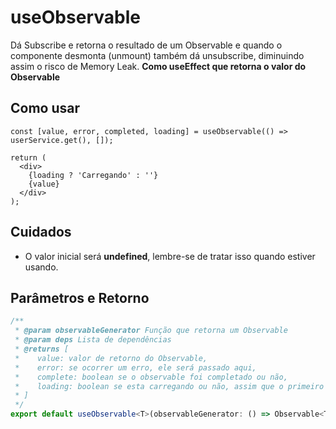 # useObservable

Dá Subscribe e retorna o resultado de um Observable e quando o componente desmonta (unmount) também dá unsubscribe,
diminuindo assim o risco de Memory Leak. **Como useEffect que retorna o valor do Observable**

## Como usar

```tsx
const [value, error, completed, loading] = useObservable(() => userService.get(), []);

return (
  <div>
    {loading ? 'Carregando' : ''}
    {value}
  </div>
);
```

## Cuidados

- O valor inicial será **undefined**, lembre-se de tratar isso quando estiver usando.

## Parâmetros e Retorno

```ts
/**
 * @param observableGenerator Função que retorna um Observable
 * @param deps Lista de dependências
 * @returns [
 *    value: valor de retorno do Observable,
 *    error: se ocorrer um erro, ele será passado aqui,
 *    complete: boolean se o observable foi completado ou não,
 *    loading: boolean se esta carregando ou não, assim que o primeiro valor vier ele será false
 * ]
 */
export default useObservable<T>(observableGenerator: () => Observable<T>, deps: React.DependencyList): [T, any, boolean, boolean];
```
